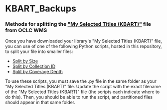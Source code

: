 # KBART_Backups
### Methods for splitting the ["My Selected Titles (KBART)"](https://help.oclc.org/Metadata_Services/WorldShare_Collection_Manager/Knowledge_base_collections/Use_collection_data_with_other_services/Download_knowledge_base_data_for_a_third-party#My_Selected_Titles_(KBART)) file from OCLC WMS

Once you have downloaded your library's "My Selected Titles (KBART)" file, you can use of one of the following Python scripts, hosted in this repository, to split your file into smaller files:  
* [Split by Size](https://github.com/cpeco/KBART_Backups/blob/79465c4d4c39b733c9078a62da7199e686c9e4f2/KBART_Backup_Recovery_SplitBySize.py)
* [Split by Collection ID](https://github.com/cpeco/KBART_Backups/blob/79465c4d4c39b733c9078a62da7199e686c9e4f2/KBART_Backup_Recovery_SplitByCollection.py) 
* [Split by Coverage Depth](https://github.com/cpeco/KBART_Backups/blob/777b23306d3df702b2545e10b4c4dce817ccd5e7/KBART_Backup_Recovery_SplitByCoverageDepth.py)

To use these scripts, you must save the .py file in the same folder as your "My Selected Titles (KBART)" file. Update the script with the exact filename of the "My Selected Titles (KBART)" file (the scripts each indicate where to do this). Then, you should be able to run the script, and partitioned files should appear in that same folder. 
